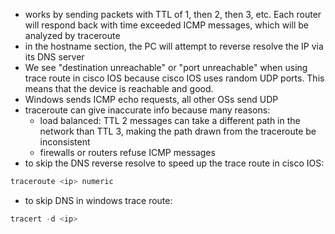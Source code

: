 - works by sending packets with TTL of 1, then 2, then 3, etc. Each router will respond back with time exceeded ICMP messages, which will be analyzed by traceroute
- in the hostname section, the PC will attempt to reverse resolve the IP via its DNS server
- We see "destination unreachable" or "port unreachable" when using trace route in cisco IOS because cisco IOS uses random UDP ports. This means that the device is reachable and good. 
- Windows sends ICMP echo requests, all other OSs send UDP
- traceroute can give inaccurate info because many reasons:
	- load balanced: TTL 2 messages can take a different path in the network than TTL 3, making the path drawn from the traceroute be inconsistent
	- firewalls or routers refuse ICMP messages
- to skip the DNS reverse resolve to speed up the trace route in cisco IOS:
```js
traceroute <ip> numeric
```
- to skip DNS in windows trace route:
```js
tracert -d <ip>
```


